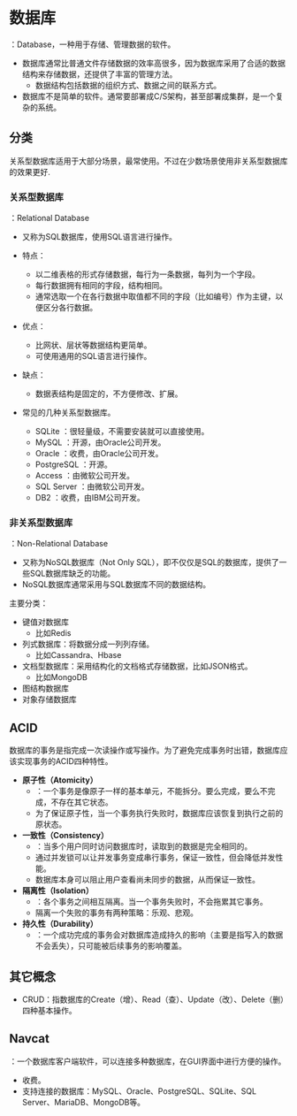 # 数据库

：Database，一种用于存储、管理数据的软件。

- 数据库通常比普通文件存储数据的效率高很多，因为数据库采用了合适的数据结构来存储数据，还提供了丰富的管理方法。
  - 数据结构包括数据的组织方式、数据之间的联系方式。
- 数据库不是简单的软件。通常要部署成C/S架构，甚至部署成集群，是一个复杂的系统。

## 分类

关系型数据库适用于大部分场景，最常使用。不过在少数场景使用非关系型数据库的效果更好.

### 关系型数据库

：Relational Database
- 又称为SQL数据库，使用SQL语言进行操作。
- 特点：
  - 以二维表格的形式存储数据，每行为一条数据，每列为一个字段。
  - 每行数据拥有相同的字段，结构相同。
  - 通常选取一个在各行数据中取值都不同的字段（比如编号）作为主键，以便区分各行数据。
- 优点：
  - 比网状、层状等数据结构更简单。
  - 可使用通用的SQL语言进行操作。
- 缺点：
  - 数据表结构是固定的，不方便修改、扩展。

- 常见的几种关系型数据库。
  - SQLite     ：很轻量级，不需要安装就可以直接使用。
  - MySQL      ：开源，由Oracle公司开发。
  - Oracle     ：收费，由Oracle公司开发。
  - PostgreSQL ：开源。
  - Access     ：由微软公司开发。
  - SQL Server ：由微软公司开发。
  - DB2        ：收费，由IBM公司开发。

### 非关系型数据库

：Non-Relational Database
- 又称为NoSQL数据库（Not Only SQL），即不仅仅是SQL的数据库，提供了一些SQL数据库缺乏的功能。
- NoSQL数据库通常采用与SQL数据库不同的数据结构。

主要分类：
- 键值对数据库
  - 比如Redis
- 列式数据库：将数据分成一列列存储。
  - 比如Cassandra、Hbase
- 文档型数据库：采用结构化的文档格式存储数据，比如JSON格式。
  - 比如MongoDB
- 图结构数据库
- 对象存储数据库

## ACID

数据库的事务是指完成一次读操作或写操作。为了避免完成事务时出错，数据库应该实现事务的ACID四种特性。

- **原子性（Atomicity）**
  - ：一个事务是像原子一样的基本单元，不能拆分。要么完成，要么不完成，不存在其它状态。
  - 为了保证原子性，当一个事务执行失败时，数据库应该恢复到执行之前的原状态。
- **一致性（Consistency）**
  - ：当多个用户同时访问数据库时，读取到的数据是完全相同的。
  - 通过并发锁可以让并发事务变成串行事务，保证一致性，但会降低并发性能。
  - 数据库本身可以阻止用户查看尚未同步的数据，从而保证一致性。
- **隔离性（Isolation）**
  - ：各个事务之间相互隔离。当一个事务失败时，不会拖累其它事务。
  - 隔离一个失败的事务有两种策略：乐观、悲观。
- **持久性（Durability）**
  - ：一个成功完成的事务会对数据库造成持久的影响（主要是指写入的数据不会丢失），只可能被后续事务的影响覆盖。

## 其它概念

- CRUD：指数据库的Create（增）、Read（查）、Update（改）、Delete（删）四种基本操作。

## Navcat

：一个数据库客户端软件，可以连接多种数据库，在GUI界面中进行方便的操作。
- 收费。
- 支持连接的数据库：MySQL、Oracle、PostgreSQL、SQLite、SQL Server、MariaDB、MongoDB等。
